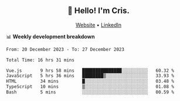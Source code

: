 
<h2 align="center">👋 Hello! I'm Cris.</h2>
<p align="center">
  <a href="https://www.criscunas.dev">Website</a> •
  <a href="https://www.linkedin.com/in/cristophercunas/">LinkedIn</a> 
</p>


📊 **Weekly development breakdown**
<!--START_SECTION:waka-->

```txt
From: 20 December 2023 - To: 27 December 2023

Total Time: 16 hrs 31 mins

Vue.js       9 hrs 58 mins   ███████████████░░░░░░░░░░   60.32 %
JavaScript   5 hrs 36 mins   ████████▒░░░░░░░░░░░░░░░░   33.93 %
HTML         34 mins         █░░░░░░░░░░░░░░░░░░░░░░░░   03.48 %
TypeScript   10 mins         ▒░░░░░░░░░░░░░░░░░░░░░░░░   01.08 %
Bash         5 mins          ░░░░░░░░░░░░░░░░░░░░░░░░░   00.59 %
```

<!--END_SECTION:waka-->
